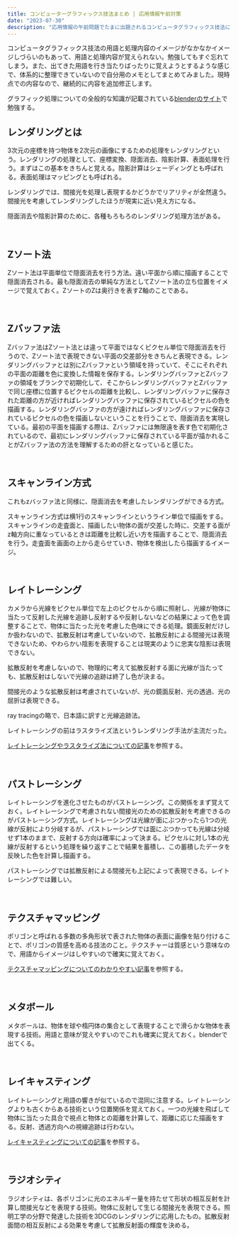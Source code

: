 ```yaml
---
title: コンピューターグラフィックス技法まとめ | 応用情報午前対策
date: "2023-07-30"
description: "応用情報の午前問題でたまに出題されるコンピュータグラフィックス技法についての問題が苦手なので自分なりに技法をまとめてみました。"
---
```


コンピュータグラフィックス技法の用語と処理内容のイメージがなかなかイメージしづらいのもあって、用語と処理内容が覚えられない。勉強してもすぐ忘れてしまう。また、出てきた用語を行き当たりばったりに覚えようとするような感じで、体系的に整理できていないので自分用のメモとしてまとめてみました。現時点での内容なので、継続的に内容を追加修正します。

グラフィック処理についての全般的な知識が記載されている[blenderのサイト](https://blender3d.biz/knowledge_rendering.html)で勉強する。

## レンダリングとは

3次元の座標を持つ物体を2次元の画像にするための処理をレンダリングという。レンダリングの処理として、座標変換、隠面消去、陰影計算、表面処理を行う。まずはこの基本をきちんと覚える。陰影計算はシェーディングとも呼ばれる。表面処理はマッピングとも呼ばれる。

レンダリングでは、間接光を処理し表現するかどうかでリアリティが全然違う。間接光を考慮してレンダリングしたほうが現実に近い見え方になる。

隠面消去や陰影計算のために、各種もろもろのレンダリング処理方法がある。

<br />

## Zソート法

Zソート法は平面単位で隠面消去を行う方法。遠い平面から順に描画することで隠面消去される。最も隠面消去の単純な方法としてZソート法の立ち位置をイメージで覚えておく。ZソートのZは奥行きを表すZ軸のことである。

<br />

## Zバッファ法

Zバッファ法はZソート法とは違って平面ではなくピクセル単位で隠面消去を行うので、Zソート法で表現できない平面の交差部分をきちんと表現できる。レンダリングバッファとは別にZバッファという領域を持っていて、そこにそれぞれの平面の距離を色に変換した情報を保存する。レンダリングバッファとZバッファの領域をブランクで初期化して、そこからレンダリングバッファとZバッファで同じ座標に位置するピクセルの距離を比較し、レンダリングバッファに保存された距離の方が近ければレンダリングバッファに保存されているピクセルの色を描画する。レンダリングバッファの方が遠ければレンダリングバッファに保存されているピクセルの色を描画しないということを行うことで、隠面消去を実現している。最初の平面を描画する際は、Zバッファには無限遠を表す色で初期化されているので、最初にレンダリングバッファに保存されている平面が描かれることがZバッファ法の方法を理解するための肝となっていると感じた。

<br />

## スキャンライン方式

これもzバッファ法と同様に、隠面消去を考慮したレンダリングができる方式。

スキャンライン方式は横1行のスキャンラインというライン単位で描画をする。スキャンラインの走査面と、描画したい物体の面が交差した時に、交差する面がz軸方向に重なっているときは距離を比較し近い方を描画することで、隠面消去を行う。走査面を画面の上から走らせていき、物体を検出したら描画するイメージ。

<br />

## レイトレーシング

カメラから光線をピクセル単位で左上のピクセルから順に照射し、光線が物体に当たって反射した光線を追跡し反射するや反射しないなどの結果によって色を調整することで、物体に当たった光を考慮した色味にできる処理。鏡面反射だけしか扱わないので、拡散反射は考慮していないので、拡散反射による間接光は表現できないため、やわらかい陰影を表現することは現実のように忠実な陰影は表現できない。

拡散反射を考慮しないので、物理的に考えて拡散反射する面に光線が当たっても、拡散反射はしないで光線の追跡は終了し色が決まる。

間接光のような拡散反射は考慮されていないが、光の鏡面反射、光の透過、光の屈折は表現できる。

ray tracingの略で、日本語に訳すと光線追跡法。

レイトレーシングの前はラスタライズ法というレンダリング手法が主流だった。

[レイトレーシングやラスタライズ法についての記事](https://www.dospara.co.jp/5info/cts_str_parts_raytracing.html#:~:text=%E3%83%AC%E3%82%A4%E3%83%88%E3%83%AC%E3%83%BC%E3%82%B7%E3%83%B3%E3%82%B0%E3%81%AF%E3%80%81%E5%85%89%E3%81%AE,%E4%BD%9C%E3%82%8A%E5%87%BA%E3%81%99%E3%81%93%E3%81%A8%E3%81%8C%E3%81%A7%E3%81%8D%E3%81%BE%E3%81%99%E3%80%82)を参照する。

<br />

## パストレーシング

レイトレーシングを進化させたものがパストレーシング。この関係をまず覚えておく。レイトレーシングで考慮されない間接光のための拡散反射を考慮できるのがパストレーシング方式。レイトレーシングは光線が面にぶつかったら1つの光線が反射により分岐するが、パストレーシングでは面にぶつかっても光線は分岐せず1本のままで、反射する方向は確率によって決まる。ピクセルに対し1本の光線が反射するという処理を繰り返すことで結果を蓄積し、この蓄積したデータを反映した色を計算し描画する。

パストレーシングでは拡散反射による間接光も上記によって表現できる。レイトレーシングでは難しい。

<br />

## テクスチャマッピング

ポリゴンと呼ばれる多数の多角形状で表された物体の表面に画像を貼り付けることで、ポリゴンの質感を高める技法のこと。テクスチャーは質感という意味なので、用語からイメージはしやすいので確実に覚えておく。

[テクスチャマッピングについてのわかりやすい記事](https://www.oit.ac.jp/is/L231/pukiwiki/?%E6%84%9F%E8%A6%9A%E3%83%A1%E3%83%87%E3%82%A3%E3%82%A2%E7%A0%94%E7%A9%B6%E5%AE%A4/OpenGL/%E3%83%86%E3%82%AF%E3%82%B9%E3%83%81%E3%83%A3%E3%83%9E%E3%83%83%E3%83%94%E3%83%B3%E3%82%B0)を参照する。


<br />

## メタボール

メタボールは、物体を球や楕円体の集合として表現することで滑らかな物体を表現する技術。用語と意味が覚えやすいのでこれも確実に覚えておく。blenderで出てくる。

<br />


## レイキャスティング

レイトレーシングと用語の響きが似ているので混同に注意する。レイトレーシングよりも古くからある技術という位置関係を覚えておく。一つの光線を飛ばして物体に当たった具合で視点と物体との距離を計算して、距離に応じた描画をする。反射、透過方向への視線追跡は行わない。

[レイキャスティングについての記事](https://ja.scratch-wiki.info/wiki/%E3%83%AC%E3%82%A4%E3%82%AD%E3%83%A3%E3%82%B9%E3%83%86%E3%82%A3%E3%83%B3%E3%82%B0#:~:text=%E3%83%AC%E3%82%A4%E3%82%AD%E3%83%A3%E3%82%B9%E3%83%86%E3%82%A3%E3%83%B3%E3%82%B0%E3%81%AF%E3%80%81%E8%A6%96%E7%82%B9%E3%81%8B%E3%82%89,%E3%81%99%E3%82%8B%E6%96%B9%E6%B3%95%E3%81%8C%E5%8F%96%E3%82%89%E3%82%8C%E3%82%8B%E3%80%82)を参照する。

<br />

## ラジオシティ

ラジオシティは、各ポリゴンに光のエネルギー量を持たせて形状の相互反射を計算し間接光などを表現する技術。物体に反射して生じる間接光を表現できる。照明工学の分野で発達した技術を3DCGのレンダリングに応用したもの。拡散反射面間の相互反射による効果を考慮して拡散反射面の輝度を決める。



